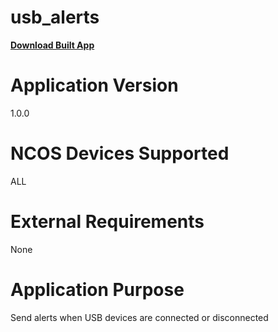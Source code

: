 usb_alerts
================
[**Download Built App**](https://github.com/cradlepoint/sdk-samples/releases/download/built_apps/usb_alerts.tar.gz)

Application Version
===================
1.0.0


NCOS Devices Supported
======================
ALL


External Requirements
=====================
None


Application Purpose
===================
Send alerts when USB devices are connected or disconnected

